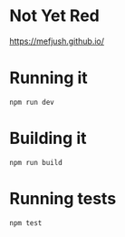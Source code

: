 # Not Yet Red
https://mefjush.github.io/

# Running it
`npm run dev`

# Building it
`npm run build`

# Running tests
`npm test`
